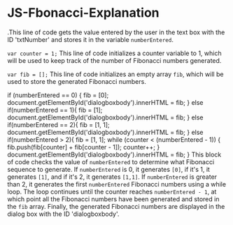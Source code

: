 # JS-Fbonacci-Explanation
 
.This line of code gets the value entered by the user in the text box with the ID 'txtNumber' and stores it in the variable `numberEntered`.

```var counter = 1;```
This line of code initializes a counter variable to 1, which will be used to keep track of the number of Fibonacci numbers generated.

```var fib = [];```
This line of code initializes an empty array `fib`, which will be used to store the generated Fibonacci numbers.

if (numberEntered == 0) {
    fib = [0];
    document.getElementById('dialogboxbody').innerHTML = fib;
} else if(numberEntered == 1){
    fib = [1];
    document.getElementById('dialogboxbody').innerHTML = fib;
} else if(numberEntered == 2){
    fib = [1, 1];
    document.getElementById('dialogboxbody').innerHTML = fib;
} else if(numberEntered > 2){
    fib = [1, 1];
    while (counter < (numberEntered - 1)) {
        fib.push(fib[counter] + fib[counter - 1]);
        counter++;
    }
    document.getElementById('dialogboxbody').innerHTML = fib;
}
This block of code checks the value of `numberEntered` to determine what Fibonacci sequence to generate. If `numberEntered` is 0, it generates `[0]`, if it's 1, it generates `[1]`, and if it's 2, it generates `[1,1]`. If `numberEntered` is greater than 2, it generates the first `numberEntered` Fibonacci numbers using a while loop. The loop continues until the counter reaches `numberEntered - 1`, at which point all the Fibonacci numbers have been generated and stored in the `fib` array. Finally, the generated Fibonacci numbers are displayed in the dialog box with the ID 'dialogboxbody'.
